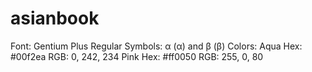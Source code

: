 # asianbook

Font: Gentium Plus Regular
Symbols: α (&alpha;) and β (&beta;)
Colors: 
Aqua Hex: #00f2ea RGB: 0, 242, 234
Pink Hex: #ff0050 RGB: 255, 0, 80
